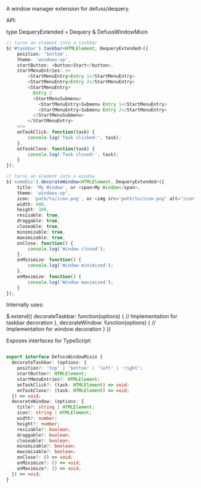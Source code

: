 A window manager extension for defuss/dequery.

API:

type DequeryExtended = Dequery & DefussWindowMixin

```ts
// turns an element into a taskbar
$('#taskbar').taskbar<HTMLElement, DequeryExtended>({
    position: 'bottom',
    theme: 'windows-xp',
    startButton: <button>Start</button>,
    startMenuEntries: <>
        <StartMenuEntry>Entry 1</StartMenuEntry>
        <StartMenuEntry>Entry 2</StartMenuEntry>
        <StartMenuEntry>
          Entry 3
          <StartMenuSubmenu>
            <StartMenuEntry>Submenu Entry 1</StartMenuEntry>
            <StartMenuEntry>Submenu Entry 2</StartMenuEntry>
          </StartMenuSubmenu>
        </StartMenuEntry>
    </>
    onTaskClick: function(task) {
        console.log('Task clicked:', task);
    },
    onTaskClose: function(task) {
        console.log('Task closed:', task);
    }
});

// turns an element into a window
$('someDiv').decorateWindow<HTMLElement, DequeryExtended>({
    title: 'My Window', or <span>My Window</span>,
    theme: 'windows-xp',
    icon: 'path/to/icon.png', or <img src="path/to/icon.png" alt="icon" />,
    width: 400,
    height: 300,
    resizable: true,
    draggable: true,
    closeable: true,
    minimizable: true,
    maximizable: true,
    onClose: function() {
        console.log('Window closed');
    },
    onMinimize: function() {
        console.log('Window minimized');
    },
    onMaximize: function() {
        console.log('Window maximized');
    }
});
```

Internally uses: 

$.extend({
  decorateTaskbar: function(options) {
    // Implementation for taskbar decoration
  },
  decorateWindow: function(options) {
    // Implementation for window decoration
  }
})

Exposes interfaces for TypeScript:

```typescript

export interface DefussWindowMixin {
  decorateTaskbar: (options: {
    position?: 'top' | 'bottom' | 'left' | 'right';
    startButton?: HTMLElement;
    startMenuEntries?: HTMLElement;
    onTaskClick?: (task: HTMLElement) => void;
    onTaskClose?: (task: HTMLElement) => void;
  }) => void;
  decorateWindow: (options: {
    title?: string | HTMLElement;
    icon?: string | HTMLElement;
    width?: number;
    height?: number;
    resizable?: boolean;
    draggable?: boolean;
    closeable?: boolean;
    minimizable?: boolean;
    maximizable?: boolean;
    onClose?: () => void;
    onMinimize?: () => void;
    onMaximize?: () => void;
  }) => void;
}
```